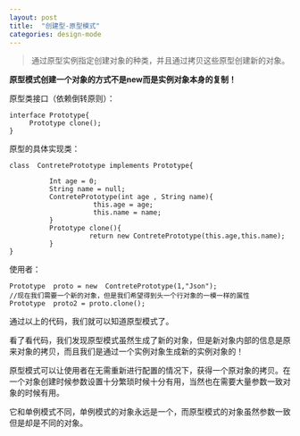 ```yaml
---
layout: post
title:  "创建型-原型模式"
categories: design-mode
---
```


> 通过原型实例指定创建对象的种类，并且通过拷贝这些原型创建新的对象。

**原型模式创建一个对象的方式不是new而是实例对象本身的复制！**

原型类接口（依赖倒转原则）：

```text
interface Prototype{
     Prototype clone();
}
```

原型的具体实现类：

```text
class  ContretePrototype implements Prototype{
   
          Int age = 0;
          String name = null;
          ContretePrototype(int age , String name){
                     this.age = age;
                     this.name = name;
          }
          Prototype clone(){
                    return new ContretePrototype(this.age,this.name);
          }
}
```

使用者：

```text
Prototype  proto = new  ContretePrototype(1,"Json");
//现在我们需要一个新的对象，但是我们希望得到头一个行对象的一模一样的属性
Prototype  proto2 = proto.clone();
```

通过以上的代码，我们就可以知道原型模式了。



看了看代码，我们发现原型模式虽然生成了新的对象，但是新对象内部的信息是原来对象的拷贝，而且我们是通过一个实例对象生成新的实例对象的！



原型模式可以让使用者在无需重新进行配置的情况下，获得一个原对象的拷贝。在一个对象创建时候参数设置十分繁琐时候十分有用，当然也在需要大量参数一致对象的时候有用。



它和单例模式不同，单例模式的对象永远是一个，而原型模式的对象虽然参数一致但是却是不同的对象。